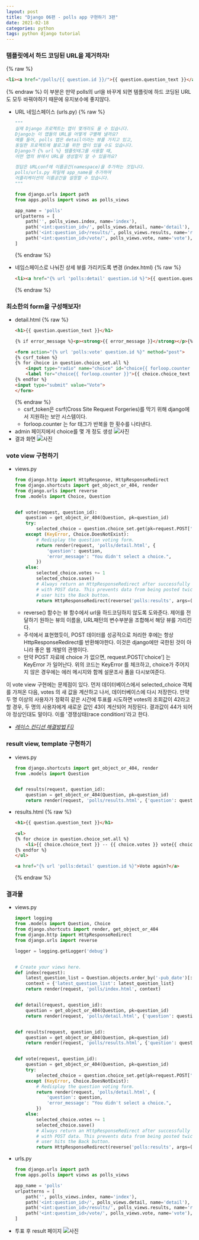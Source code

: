 ```yaml
---
layout: post
title: "Django 06편 - polls app 구현하기 3편"
date: 2021-02-18
categories: python
tags: python django tutorial
---
```


### 템플릿에서 하드 코딩된 URL을 제거하자!
{% raw %}
```html
<li><a href="/polls/{{ question.id }}/">{{ question.question_text }}</a></li>
```
{% endraw %}
이 부분은 만약 polls의 url을 바꾸게 되면 템플릿에 하드 코딩된 URL도 모두 바꿔야하기 때문에 유지보수에 좋지않다.

- URL 네임스페이스 (urls.py)
    {% raw %}
    ```python
    """
    실제 Django 프로젝트는 앱이 몇개라도 올 수 있습니다. 
    Django는 이 앱들의 URL을 어떻게 구별해 낼까요? 
    예를 들어, polls 앱은 detail이라는 뷰를 가지고 있고, 
    동일한 프로젝트에 블로그를 위한 앱이 있을 수도 있습니다. 
    Django가 {% url %} 템플릿태그를 사용할 때, 
    어떤 앱의 뷰에서 URL을 생성할지 알 수 있을까요?

    정답은 URLconf에 이름공간(namespace)을 추가하는 것입니다. 
    polls/urls.py 파일에 app_name을 추가하여 
    어플리케이션의 이름공간을 설정할 수 있습니다.
    """

    from django.urls import path
    from apps.polls import views as polls_views

    app_name = 'polls'
    urlpatterns = [
        path('', polls_views.index, name='index'),
        path('<int:question_id>/', polls_views.detail, name='detail'),
        path('<int:question_id>/results/', polls_views.results, name='results'),
        path('<int:question_id>/vote/', polls_views.vote, name='vote'),
    ]
    ```
    {% endraw %}

- 네임스페이스로 나눠진 상세 뷰를 가리키도록 변경 (index.html)
    {% raw %}
    ```html
    <li><a href="{% url 'polls:detail' question.id %}">{{ question.question_text }}</a></li>
    ```
    {% endraw %}

### 최소한의 form을 구성해보자!
- detail.html
    {% raw %}
    ```html
    <h1>{{ question.question_text }}</h1>

    {% if error_message %}<p><strong>{{ error_message }}</strong></p>{% endif %}

    <form action="{% url 'polls:vote' question.id %}" method="post">
    {% csrf_token %}
    {% for choice in question.choice_set.all %}
        <input type="radio" name="choice" id="choice{{ forloop.counter }}" value="{{ choice.id }}">
        <label for="choice{{ forloop.counter }}">{{ choice.choice_text }}</label><br>
    {% endfor %}
    <input type="submit" value="Vote">
    </form>
    ```
    {% endraw %}
    - csrf_token은 csrf(Cross Site Request Forgeries)를 막기 위해 django에서 지원하는 보안 시스템이다.
    - forloop.counter 는 for 태그가 반복을 한 횟수를 나타낸다.
- admin 페이지에서 choice를 몇 개 정도 생성
    ![사진](/assets/imgs/posts/python/django-06-001.png)
- 결과 화면
    ![사진](/assets/imgs/posts/python/django-06-002.png)

### vote view 구현하기
- views.py
    ```python
    from django.http import HttpResponse, HttpResponseRedirect
    from django.shortcuts import get_object_or_404, render
    from django.urls import reverse
    from .models import Choice, Question


    def vote(request, question_id):
        question = get_object_or_404(Question, pk=question_id)
        try:
            selected_choice = question.choice_set.get(pk=request.POST['choice'])
        except (KeyError, Choice.DoesNotExist):
            # Redisplay the question voting form.
            return render(request, 'polls/detail.html', {
                'question': question,
                'error_message': "You didn't select a choice.",
            })
        else:
            selected_choice.votes += 1
            selected_choice.save()
            # Always return an HttpResponseRedirect after successfully dealing
            # with POST data. This prevents data from being posted twice if a
            # user hits the Back button.
            return HttpResponseRedirect(reverse('polls:results', args=(question.id,)))
    ```
    - reverse() 함수는 뷰 함수에서 url을 하드코딩하지 않도록 도와준다. 제어를 전달하기 원하는 뷰의 이름을, URL패턴의 변수부분을 조합해서 해당 뷰를 가리킨다.
    - 주석에서 표현했듯이, POST 데이터를 성공적으로 처리한 후에는 항상 HttpResponseRedirect를 반환해야한다. 이것은 django에만 국한된 것이 아니라 좋은 웹 개발의 관행이다.
    - 만약 POST 자료에 choice 가 없으면, request.POST['choice'] 는 KeyError 가 일어난다. 위의 코드는 KeyError 를 체크하고, choice가 주어지지 않은 경우에는 에러 메시지와 함께 설문조사 폼을 다시보여준다.

이 vote view 구현에는 문제점이 있다. 먼저 데이터베이스에서 selected_choice 객체를 가져온 다음, votes 의 새 값을 계산하고 나서, 데이터베이스에 다시 저장한다. 만약 두 명 이상의 사용자가 정확히 같은 시간에 투표를 시도하면 votes의 조회값이 42라고 할 경우, 두 명의 사용자에게 새로운 값인 43이 계산되어 저장된다. 결과값이 44가 되어야 정상인대도 말이다. 이를 '경쟁상태(race condition)'라고 한다. 

- [*레이스 컨디션 해결방법 F()*](https://docs.djangoproject.com/ko/3.1/ref/models/expressions/#avoiding-race-conditions-using-f)

### result view, template 구현하기
- views.py
    ```python
    from django.shortcuts import get_object_or_404, render
    from .models import Question


    def results(request, question_id):
        question = get_object_or_404(Question, pk=question_id)
        return render(request, 'polls/results.html', {'question': question})
    ```
- results.html
    {% raw %}
    ```html
    <h1>{{ question.question_text }}</h1>

    <ul>
    {% for choice in question.choice_set.all %}
        <li>{{ choice.choice_text }} -- {{ choice.votes }} vote{{ choice.votes|pluralize }}</li>
    {% endfor %}
    </ul>

    <a href="{% url 'polls:detail' question.id %}">Vote again?</a>
    ```
    {% endraw %}

### 결과물
- views.py
    ```python
    import logging
    from .models import Question, Choice
    from django.shortcuts import render, get_object_or_404
    from django.http import HttpResponseRedirect
    from django.urls import reverse

    logger = logging.getLogger('debug')


    # Create your views here.
    def index(request):
        latest_question_list = Question.objects.order_by('-pub_date')[:5]
        context = {'latest_question_list': latest_question_list}
        return render(request, 'polls/index.html', context)


    def detail(request, question_id):
        question = get_object_or_404(Question, pk=question_id)
        return render(request, 'polls/detail.html', {'question': question})


    def results(request, question_id):
        question = get_object_or_404(Question, pk=question_id)
        return render(request, 'polls/results.html', {'question': question})


    def vote(request, question_id):
        question = get_object_or_404(Question, pk=question_id)
        try:
            selected_choice = question.choice_set.get(pk=request.POST['choice'])
        except (KeyError, Choice.DoesNotExist):
            # Redisplay the question voting form.
            return render(request, 'polls/detail.html', {
                'question': question,
                'error_message': "You didn't select a choice.",
            })
        else:
            selected_choice.votes += 1
            selected_choice.save()
            # Always return an HttpResponseRedirect after successfully dealing
            # with POST data. This prevents data from being posted twice if a
            # user hits the Back button.
            return HttpResponseRedirect(reverse('polls:results', args=(question.id,)))

    ```
- urls.py
    ```python
    from django.urls import path
    from apps.polls import views as polls_views

    app_name = 'polls'
    urlpatterns = [
        path('', polls_views.index, name='index'),
        path('<int:question_id>/', polls_views.detail, name='detail'),
        path('<int:question_id>/results/', polls_views.results, name='results'),
        path('<int:question_id>/vote/', polls_views.vote, name='vote'),
    ]
    ```
- 투표 후 result 페이지
    ![사진](/assets/imgs/posts/python/django-06-003.png)
